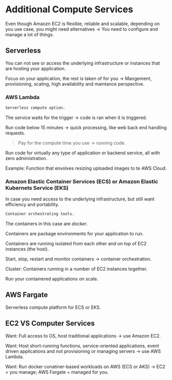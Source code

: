 # Additional Compute Services

Even though Amaozn EC2 is flexible, reliable and scalable, depending on you use case, you might need alternatives -> You need to configure and manage a lot of things.

## Serverless

You can not see or access the underlying infrastructure or instances that are hosting your application.

Focus on your application, the rest is taken of for you -> Mangement, provisioning, scaling, high availability and maintance perspective.

### AWS Lambda

```sh
Serverless compute option.
```

The service waits for the trigger -> code is ran when it is triggered.

Run code below 15 minutes -> quick processing, like web back end handling requests.

> Pay for the compute time you use -> running code.

Run code for virtually any type of application or backend service, all with zero administration.

Example: Function that envolves resizing uploaded images to te AWS Cloud.

### Amazon Elastic Container Services (ECS) or Amazon Elastic Kubernets Service (EKS) 

In case you need access to the underlying infrastructure, but still want efficiency and portability.

```sh
Container orchestrating tools.
```

The containers in this case are *docker*.

Containers are package environments for your application to run.

Containers are running isolated from each other and on top of EC2 instances (the host).

Start, stop, restart and monitor containers -> container orchestration.

Cluster: Containers running in a number of EC2 instances together.


Run your containered applications on scale.

## AWS Fargate

Serverless compute platform for ECS or EKS.

## EC2 VS Computer Services

Want: Full access to OS, host traditional applications -> use Amazon EC2.

Want: Host short-running functions, service-oriented applications, event driven applications and not provisioning or managing  servers -> use AWS Lambda.

Want: Run docker conatiner-based workloads on AWS (ECS or AKS) -> EC2 = you manage; AWS Fargate = managed for you.


